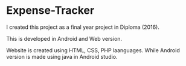 # Expense-Tracker
I created this project as a final year project in Diploma (2016).

This is developed in Android and Web version.

Website is created using HTML, CSS, PHP laanguages.
While Android version is made using java in Android studio.
